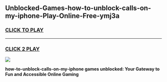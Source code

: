 
## Unblocked-Games-how-to-unblock-calls-on-my-iphone-Play-Online-Free-ymj3a
<h3>
<a href="https://premium76.site?title=how-to-unblock-calls-on-my-iphone&ref=26A">CLICK TO PLAY</a></h3>
<hr>

<h3>
<a href="https://premium76.site?title=how-to-unblock-calls-on-my-iphone&ref=26A">CLICK 2 PLAY</a>
  
</h3>

<a href="https://premium76.site?title=how-to-unblock-calls-on-my-iphone&ref=26A"><img src="https://clearcache.store/games.png"></a>


**how-to-unblock-calls-on-my-iphone games unblocked: Your Gateway to Fun and Accessible Online Gaming**
